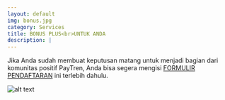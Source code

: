 ```yaml
---
layout: default
img: bonus.jpg
category: Services
title: BONUS PLUS<br>UNTUK ANDA
description: |
---
```

Jika Anda sudah membuat keputusan matang untuk menjadi bagian dari komunitas positif PayTren, Anda bisa segera mengisi [FORMULIR PENDAFTARAN](https://bit.ly/FormulirDftrPayTren) ini terlebih dahulu.

![alt text](https://raw.githubusercontent.com/wasilahsukses/wasilahsukses.github.io/blob/master/img/kp25.jpg "kp25")

